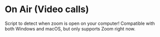 # On Air (Video calls)
Script to detect when zoom is open on your computer! Compatible with both Windows and macOS, but only supports Zoom right now.
